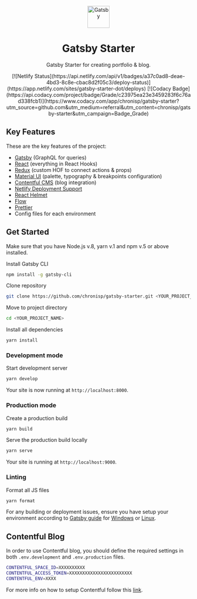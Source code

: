 <p align="center">
  <a href="https://gatsbyjs.org">
    <img alt="Gatsby" src="https://raw.githubusercontent.com/chronisp/gatsby-starter/master/src/images/website-icon.png" width="60" />
  </a>
</p>
<h1 align="center">
  Gatsby Starter
</h1>

<p align="center">
  Gatsby Starter for creating portfolio & blog.
</p>
<p align="center">
[![Netlify Status](https://api.netlify.com/api/v1/badges/a37c0ad8-deae-4bd3-8c8e-cbac8d2f05c3/deploy-status)](https://app.netlify.com/sites/gatsby-starter-dot/deploys)
[![Codacy Badge](https://api.codacy.com/project/badge/Grade/c23975ea23e3459283f6c76ad338fcb1)](https://www.codacy.com/app/chronisp/gatsby-starter?utm_source=github.com&amp;utm_medium=referral&amp;utm_content=chronisp/gatsby-starter&amp;utm_campaign=Badge_Grade)
</p>

## Key Features
These are the key features of the project:
*  [Gatsby](https://www.gatsbyjs.org/) (GraphQL for queries)
*  [React](https://reactjs.org/) (everything in React Hooks)
*  [Redux](https://redux.js.org/) (custom HOF to connect actions & props)
*  [Material UI](https://material-ui.com/) (palette, typography & breakpoints configuration)
*  [Contentful CMS](https://www.contentful.com/) (blog integration)
*  [Netlify Deployment Support](https://www.netlify.com)
*  [React Helmet](https://github.com/nfl/react-helmet)
*  [Flow](https://flow.org/)
*  [Prettier](https://prettier.io/)
*  Config files for each environment

## Get Started
Make sure that you have Node.js v.8, yarn v.1 and npm v.5 or above installed.

Install Gatsby CLI
```sh
npm install -g gatsby-cli
```
Clone repository
```sh
git clone https://github.com/chronisp/gatsby-starter.git <YOUR_PROJECT_NAME>
```
Move to project directory
```sh
cd <YOUR_PROJECT_NAME>
```
Install all dependencies
```sh
yarn install
```

### Development mode
Start development server
```sh
yarn develop
```
Your site is now running at ```http://localhost:8000```.

### Production mode
Create a production build
```sh
yarn build
```
Serve the production build locally
```sh
yarn serve
```
Your site is running at ```http://localhost:9000```.

### Linting
Format all JS files
```sh
yarn format
```

For any building or deployment issues, ensure you have setup your environment according to [Gatsby guide](https://www.gatsbyjs.org/docs/preparing-your-environment/) for [Windows](https://www.gatsbyjs.org/docs/gatsby-on-windows/) or [Linux](https://www.gatsbyjs.org/docs/gatsby-on-linux/).

## Contentful Blog
In order to use Contentful blog, you should define the required settings in both ```.env.development``` and ```.env.production``` files.

```sh
CONTENTFUL_SPACE_ID=XXXXXXXXXX
CONTENTFUL_ACCESS_TOKEN=XXXXXXXXXXXXXXXXXXXXXXXX
CONTENTFUL_ENV=XXXX
```
For more info on how to setup Contentful follow this [link](https://www.contentful.com/r/knowledgebase/gatsbyjs-and-contentful-in-five-minutes/).
